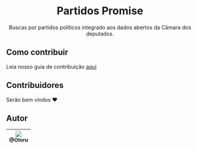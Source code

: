 <h1 align="center">Partidos Promise</h1>

<p align="center">
  Buscas por partidos políticos integrado aos dados abertos da Câmara dos deputados.
</p>

## Como contribuir

Leia nosso guia de contribuição [aqui](CONTRIBUTING.md)

## Contribuidores

Serão bem vindos ❤️

## Autor

| [<img src="https://avatars0.githubusercontent.com/u/26543872?v=3&s=115"><br><sub>@Otoru</sub>](https://github.com/Otoru) |
| :---: |

